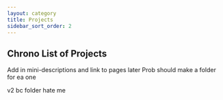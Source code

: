 ```yaml
---
layout: category
title: Projects
sidebar_sort_order: 2
---
```


## Chrono List of Projects
Add in mini-descriptions and link to pages later
Prob should make a folder for ea one

v2 bc folder hate me
